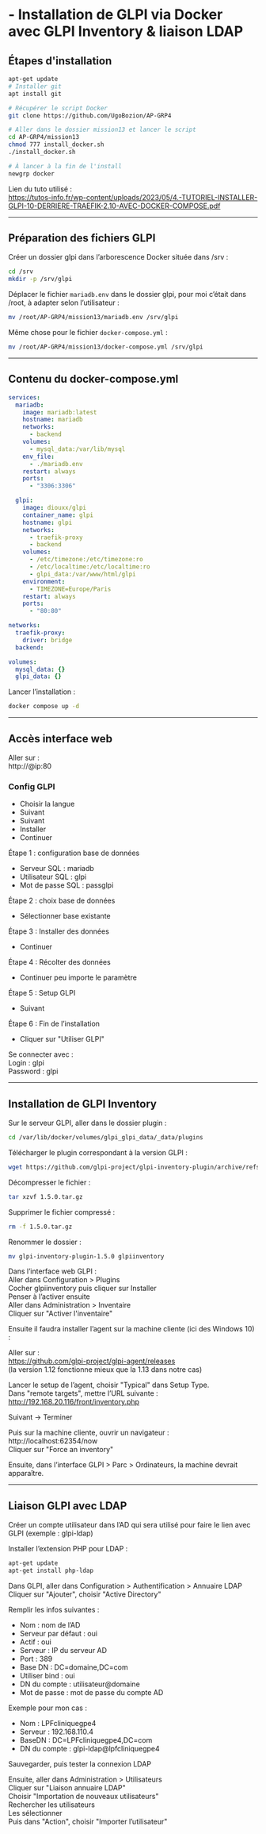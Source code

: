 # - Installation de GLPI via Docker avec GLPI Inventory & liaison LDAP

## Étapes d'installation

```bash
apt-get update
# Installer git
apt install git

# Récupérer le script Docker
git clone https://github.com/UgoBozion/AP-GRP4

# Aller dans le dossier mission13 et lancer le script
cd AP-GRP4/mission13
chmod 777 install_docker.sh
./install_docker.sh

# À lancer à la fin de l'install
newgrp docker
```

Lien du tuto utilisé :  
https://tutos-info.fr/wp-content/uploads/2023/05/4.-TUTORIEL-INSTALLER-GLPI-10-DERRIERE-TRAEFIK-2.10-AVEC-DOCKER-COMPOSE.pdf

---

## Préparation des fichiers GLPI

Créer un dossier glpi dans l’arborescence Docker située dans /srv :

```bash
cd /srv
mkdir -p /srv/glpi
```

Déplacer le fichier `mariadb.env` dans le dossier glpi, pour moi c’était dans /root, à adapter selon l’utilisateur :

```bash
mv /root/AP-GRP4/mission13/mariadb.env /srv/glpi
```

Même chose pour le fichier `docker-compose.yml` :

```bash
mv /root/AP-GRP4/mission13/docker-compose.yml /srv/glpi
```

---

## Contenu du docker-compose.yml

```yaml
services:
  mariadb:
    image: mariadb:latest
    hostname: mariadb
    networks:
      - backend
    volumes:
      - mysql_data:/var/lib/mysql
    env_file:
      - ./mariadb.env
    restart: always
    ports:
      - "3306:3306"

  glpi:
    image: diouxx/glpi
    container_name: glpi
    hostname: glpi
    networks:
      - traefik-proxy
      - backend
    volumes:
      - /etc/timezone:/etc/timezone:ro
      - /etc/localtime:/etc/localtime:ro
      - glpi_data:/var/www/html/glpi
    environment:
      - TIMEZONE=Europe/Paris
    restart: always
    ports:
      - "80:80"

networks:
  traefik-proxy:
    driver: bridge
  backend:

volumes:
  mysql_data: {}
  glpi_data: {}
```

Lancer l’installation :

```bash
docker compose up -d
```

---

## Accès interface web

Aller sur :  
http://@ip:80

### Config GLPI

- Choisir la langue
- Suivant
- Suivant
- Installer
- Continuer

Étape 1 : configuration base de données  
- Serveur SQL : mariadb  
- Utilisateur SQL : glpi  
- Mot de passe SQL : passglpi

Étape 2 : choix base de données  
- Sélectionner base existante

Étape 3 : Installer des données  
- Continuer

Étape 4 : Récolter des données  
- Continuer peu importe le paramètre

Étape 5 : Setup GLPI  
- Suivant

Étape 6 : Fin de l’installation  
- Cliquer sur "Utiliser GLPI"

Se connecter avec :  
Login : glpi  
Password : glpi

---

## Installation de GLPI Inventory

Sur le serveur GLPI, aller dans le dossier plugin :

```bash
cd /var/lib/docker/volumes/glpi_glpi_data/_data/plugins
```

Télécharger le plugin correspondant à la version GLPI :

```bash
wget https://github.com/glpi-project/glpi-inventory-plugin/archive/refs/tags/1.5.0.tar.gz
```

Décompresser le fichier :

```bash
tar xzvf 1.5.0.tar.gz
```

Supprimer le fichier compressé :

```bash
rm -f 1.5.0.tar.gz
```

Renommer le dossier :

```bash
mv glpi-inventory-plugin-1.5.0 glpiinventory
```

Dans l’interface web GLPI :  
Aller dans Configuration > Plugins  
Cocher glpiinventory puis cliquer sur Installer  
Penser à l’activer ensuite  
Aller dans Administration > Inventaire  
Cliquer sur "Activer l'inventaire"

Ensuite il faudra installer l’agent sur la machine cliente (ici des Windows 10) :

Aller sur :  
https://github.com/glpi-project/glpi-agent/releases  
(la version 1.12 fonctionne mieux que la 1.13 dans notre cas)

Lancer le setup de l’agent, choisir "Typical" dans Setup Type.  
Dans "remote targets", mettre l’URL suivante :  
http://192.168.20.116/front/inventory.php

Suivant → Terminer

Puis sur la machine cliente, ouvrir un navigateur :  
http://localhost:62354/now  
Cliquer sur "Force an inventory"

Ensuite, dans l’interface GLPI > Parc > Ordinateurs, la machine devrait apparaître.

---

## Liaison GLPI avec LDAP

Créer un compte utilisateur dans l’AD qui sera utilisé pour faire le lien avec GLPI (exemple : glpi-ldap)

Installer l’extension PHP pour LDAP :

```bash
apt-get update
apt-get install php-ldap
```

Dans GLPI, aller dans Configuration > Authentification > Annuaire LDAP  
Cliquer sur "Ajouter", choisir "Active Directory"

Remplir les infos suivantes :

- Nom : nom de l’AD
- Serveur par défaut : oui
- Actif : oui
- Serveur : IP du serveur AD
- Port : 389
- Base DN : DC=domaine,DC=com
- Utiliser bind : oui
- DN du compte : utilisateur@domaine
- Mot de passe : mot de passe du compte AD

Exemple pour mon cas :

- Nom : LPFcliniquegpe4  
- Serveur : 192.168.110.4  
- BaseDN : DC=LPFcliniquegpe4,DC=com  
- DN du compte : glpi-ldap@lpfcliniquegpe4

Sauvegarder, puis tester la connexion LDAP

Ensuite, aller dans Administration > Utilisateurs  
Cliquer sur "Liaison annuaire LDAP"  
Choisir "Importation de nouveaux utilisateurs"  
Rechercher les utilisateurs  
Les sélectionner  
Puis dans "Action", choisir "Importer l’utilisateur"
